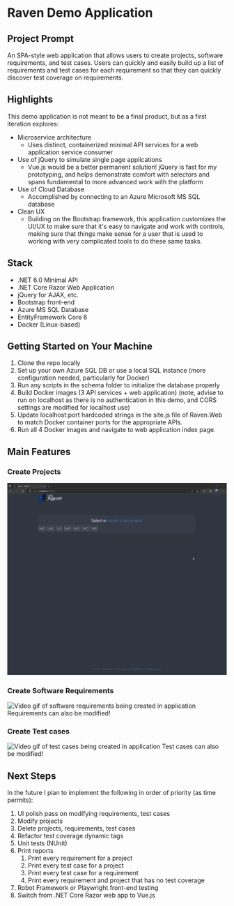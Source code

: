 # Raven Demo Application

## Project Prompt
An SPA-style web application that allows users to create projects, software requirements, and test cases. Users can quickly and easily build up a list of requirements and test cases for each requirement so that they can quickly discover test coverage on requirements.

## Highlights
This demo application is not meant to be a final product, but as a first iteration explores:
- Microservice architecture
    - Uses distinct, containerized minimal API services for a web application service consumer
- Use of jQuery to simulate single page applications
    - Vue.js would be a better permanent solution! jQuery is fast for my prototyping, and helps demonstrate comfort with selectors and spans fundamental to more advanced work with the platform
- Use of Cloud Database
    - Accomplished by connecting to an Azure Microsoft MS SQL database
- Clean UX
    - Building on the Bootstrap framework, this application customizes the UI/UX to make sure that it's easy to navigate and work with controls, making sure that things make sense for a user that is used to working with very complicated tools to do these same tasks.

## Stack
- .NET 6.0 Minimal API
- .NET Core Razor Web Application
- jQuery for AJAX, etc.
- Bootstrap front-end
- Azure MS SQL Database
- EntityFramework Core 6
- Docker (Linux-based)

## Getting Started on Your Machine
1. Clone the repo locally
2. Set up your own Azure SQL DB or use a local SQL instance (more configuration needed, particularly for Docker)
3. Run any scripts in the schema folder to initialize the database properly
4. Build Docker images (3 API services + web application) (note, advise to run on localhost as there is no authentication in this demo, and CORS settings are modified for localhost use)
5. Update localhost:port hardcoded strings in the site.js file of Raven.Web to match Docker container ports for the appropriate APIs.
6. Run all 4 Docker images and navigate to web application index page. 

## Main Features
### Create Projects
![Video gif of a project being created in application](/screengrabs/CreatingProject.gif)

### Create Software Requirements
![Video gif of software requirements being created in application](/screengrabs/CreatingRequirement.gif)
Requirements can also be modified!

### Create Test cases
![Video gif of test cases being created in application](/screengrabs/CreatingTestCases.gif)
Test cases can also be modified!

## Next Steps
In the future I plan to implement the following in order of priority (as time permits):
1. UI polish pass on modifying requirements, test cases
2. Modify projects
3. Delete projects, requirements, test cases
4. Refactor test coverage dynamic tags
5. Unit tests (NUnit)
6. Print reports
    1. Print every requirement for a project
    2. Print every test case for a project
    3. Print every test case for a requirement
    4. Print every requirement and project that has no test coverage
7. Robot Framework or Playwright front-end testing
8. Switch from .NET Core Razor web app to Vue.js

